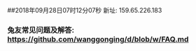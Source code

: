 ##2018年09月28日07时12分07秒 新址: 159.65.226.183
### 兔友常见问题及解答: https://github.com/wanggonging/d/blob/w/FAQ.md
